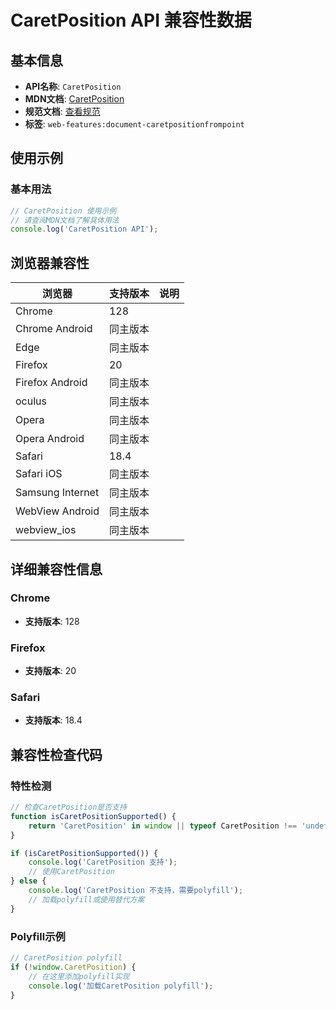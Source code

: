 # CaretPosition API 兼容性数据

## 基本信息

- **API名称**: `CaretPosition`
- **MDN文档**: [CaretPosition](https://developer.mozilla.org/docs/Web/API/CaretPosition)
- **规范文档**: [查看规范](https://drafts.csswg.org/cssom-view/#caret-position)
- **标签**: `web-features:document-caretpositionfrompoint`

## 使用示例

### 基本用法

```javascript
// CaretPosition 使用示例
// 请查阅MDN文档了解具体用法
console.log('CaretPosition API');
```

## 浏览器兼容性

| 浏览器 | 支持版本 | 说明 |
|--------|----------|------|
| Chrome | 128 |  |
| Chrome Android | 同主版本 |  |
| Edge | 同主版本 |  |
| Firefox | 20 |  |
| Firefox Android | 同主版本 |  |
| oculus | 同主版本 |  |
| Opera | 同主版本 |  |
| Opera Android | 同主版本 |  |
| Safari | 18.4 |  |
| Safari iOS | 同主版本 |  |
| Samsung Internet | 同主版本 |  |
| WebView Android | 同主版本 |  |
| webview_ios | 同主版本 |  |

## 详细兼容性信息

### Chrome

- **支持版本**: 128

### Firefox

- **支持版本**: 20

### Safari

- **支持版本**: 18.4

## 兼容性检查代码

### 特性检测

```javascript
// 检查CaretPosition是否支持
function isCaretPositionSupported() {
    return 'CaretPosition' in window || typeof CaretPosition !== 'undefined';
}

if (isCaretPositionSupported()) {
    console.log('CaretPosition 支持');
    // 使用CaretPosition
} else {
    console.log('CaretPosition 不支持，需要polyfill');
    // 加载polyfill或使用替代方案
}
```

### Polyfill示例

```javascript
// CaretPosition polyfill
if (!window.CaretPosition) {
    // 在这里添加polyfill实现
    console.log('加载CaretPosition polyfill');
}
```

